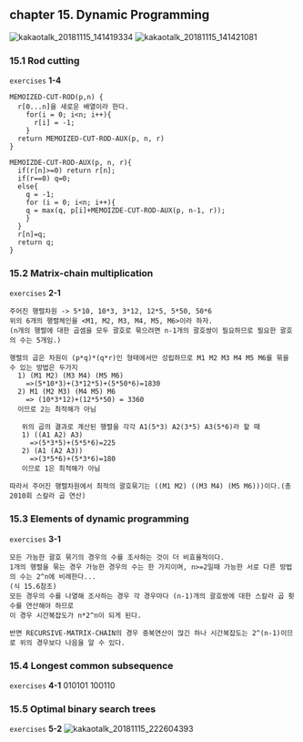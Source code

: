 ## chapter 15. Dynamic Programming
![kakaotalk_20181115_141419334](https://user-images.githubusercontent.com/41552919/48531758-e493a600-e8e0-11e8-8813-ebbed1cdf43c.jpg)
![kakaotalk_20181115_141421081](https://user-images.githubusercontent.com/41552919/48531762-e65d6980-e8e0-11e8-93d9-dfb22351aa96.jpg)

### 15.1 Rod cutting
```exercises```
**1-4**
```
MEMOIZED-CUT-ROD(p,n) { 
  r[0...n]을 새로운 배열이라 한다.
    for(i = 0; i<n; i++){
      r[i] = -1;
    }
  return MEMOIZED-CUT-ROD-AUX(p, n, r)
}

MEMOIZDE-CUT-ROD-AUX(p, n, r){
  if(r[n]>=0) return r[n];
  if(r==0) q=0;
  else{
    q = -1;
    for (i = 0; i<n; i++){
    q = max(q, p[i]+MEMOIZDE-CUT-ROD-AUX(p, n-1, r));
    }
  }
  r[n]=q;
  return q;
}
```

### 15.2 Matrix-chain multiplication
```exercises```
**2-1**
```
주어진 행렬차원 -> 5*10, 10*3, 3*12, 12*5, 5*50, 50*6
위의 6개의 행렬체인을 <M1, M2, M3, M4, M5, M6>이라 하자.
(n개의 행렬에 대한 곱셈을 모두 괄호로 묶으려면 n-1개의 괄호쌍이 필요하므로 필요한 괄호의 수는 5개임.)

행렬의 곱은 차원이 (p*q)*(q*r)인 형태에서만 성립하므로 M1 M2 M3 M4 M5 M6를 묶을 수 있는 방법은 두가지
  1) (M1 M2) (M3 M4) (M5 M6)
    =>(5*10*3)+(3*12*5)+(5*50*6)=1830
  2) M1 (M2 M3) (M4 M5) M6
    => (10*3*12)+(12*5*50) = 3360
  이므로 2는 최적해가 아님
  
   위의 곱의 결과로 계산된 행렬을 각각 A1(5*3) A2(3*5) A3(5*6)라 할 때
   1) ((A1 A2) A3)
     =>(5*3*5)+(5*5*6)=225
   2) (A1 (A2 A3))
     =>(3*5*6)+(5*3*6)=180
   이므로 1은 최적해가 아님
 
따라서 주어진 행렬차원에서 최적의 괄호묶기는 ((M1 M2) ((M3 M4) (M5 M6)))이다.(총 2010회 스칼라 곱 연산)
```

### 15.3 Elements of dynamic programming
```exercises```
**3-1**
```
모든 가능한 괄호 묶기의 경우의 수를 조사하는 것이 더 비효율적이다.
1개의 행렬을 묶는 경우 가능한 경우의 수는 한 가지이며, n>=2일때 가능한 서로 다른 방법의 수는 2^n에 비례한다...
(식 15.6참조)
모든 경우의 수를 나열해 조사하는 경우 각 경우마다 (n-1)개의 괄호쌍에 대한 스칼라 곱 횟수를 연산해야 하므로
이 경우 시간복잡도가 n*2^n이 되게 된다.

반면 RECURSIVE-MATRIX-CHAIN의 경우 중복연산이 많긴 하나 시간복잡도는 2^(n-1)이므로 위의 경우보다 나음을 알 수 있다.
```


### 15.4 Longest common subsequence
```exercises```
**4-1**
010101
100110

### 15.5 Optimal binary search trees
```exercises```
**5-2**
![kakaotalk_20181115_222604393](https://user-images.githubusercontent.com/41552919/48555786-8e952180-e925-11e8-9443-12786d3ae5c2.jpg)


